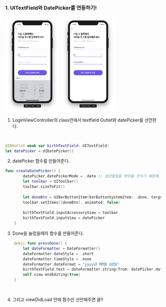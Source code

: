 ### 1. UITextField와 DatePicker를 연동하기!



<div>
<img src="./READMEIMG/BeforeDatePicker.png" width="35% " height="35%">
<img src="./READMEIMG/DatePickerComplete.png" width="35%" height="35%">
</div>

1. LoginViewController의 class안에서 textfield Outlet와 datePicker를 선언한다.

   ​		

  ~~~swift 
@IBOutlet weak var birthTextField: UITextField!
let datePicker = UIDatePicker()
  ~~~

   

2. datePicker 함수를 만들어준다.

~~~swift 
func createDatePicker() {
        datePicker.datePickerMode = .date // 생년월일을 받아올 것이기 때문에 date형식으로 받음
        let toolbar = UIToolbar()
        toolbar.sizeToFit()
        
        let doneBtn = UIBarButtonItem(barButtonSystemItem: .done, target: self, action: #selector(pressDone)) // done버튼 눌렀을때 행동을 selector로 받아 올 것
        toolbar.setItems([doneBtn], animated: false)
        
        birthTextField.inputAccessoryView = toolbar
        birthTextField.inputView = datePicker
    }

~~~
3. Done을 눌렀을때의 함수를 만들어준다.

~~~swift 
    @objc func pressDone() {
        let dateFormatter = DateFormatter()
        dateFormatter.dateStyle = .short 
        dateFormatter.timeStyle = .none
        dateFormatter.dateFormat = "yyyy년 MM월 dd일"
        birthTextField.text = dateFormatter.string(from: datePicker.date)
        self.view.endEditing(true)
    }
~~~

​    

4. 그리고 viewDidLoad 안에 함수만 선언해주면 끝!!
